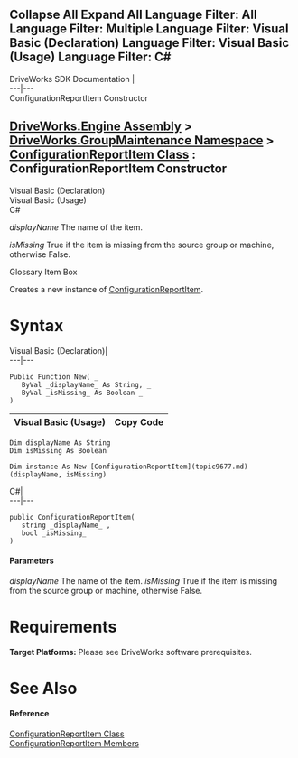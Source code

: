 Collapse All Expand All Language Filter: All  Language Filter: Multiple  Language Filter: Visual Basic (Declaration) Language Filter: Visual Basic (Usage) Language Filter: C#  
---  
DriveWorks SDK Documentation  |   
---|---  
ConfigurationReportItem Constructor   
  
[DriveWorks.Engine Assembly](topic2156.md) > [DriveWorks.GroupMaintenance Namespace](topic9628.md) > [ConfigurationReportItem Class](topic9677.md) : ConfigurationReportItem Constructor  
---  
  
Visual Basic (Declaration)    
Visual Basic (Usage)    
C# 

_displayName_
    The name of the item.

_isMissing_
    True if the item is missing from the source group or machine, otherwise False.

Glossary Item Box

Creates a new instance of [ConfigurationReportItem](topic9677.md). 

# Syntax

Visual Basic (Declaration)|   
---|---  
      
    
    Public Function New( _
       ByVal _displayName_ As String, _
       ByVal _isMissing_ As Boolean _
    )  
  
Visual Basic (Usage)| Copy Code  
---|---  
      
    
    Dim displayName As String
    Dim isMissing As Boolean
     
    Dim instance As New [ConfigurationReportItem](topic9677.md)(displayName, isMissing)  
  
C#|   
---|---  
      
    
    public ConfigurationReportItem( 
       string _displayName_ ,
       bool _isMissing_
    )  
  
#### Parameters

 _displayName_
    The name of the item.
_isMissing_
    True if the item is missing from the source group or machine, otherwise False.

# Requirements

**Target Platforms:** Please see DriveWorks software prerequisites.

# See Also

#### Reference

[ConfigurationReportItem Class](topic9677.md)   
[ConfigurationReportItem Members](topic9678.md)



